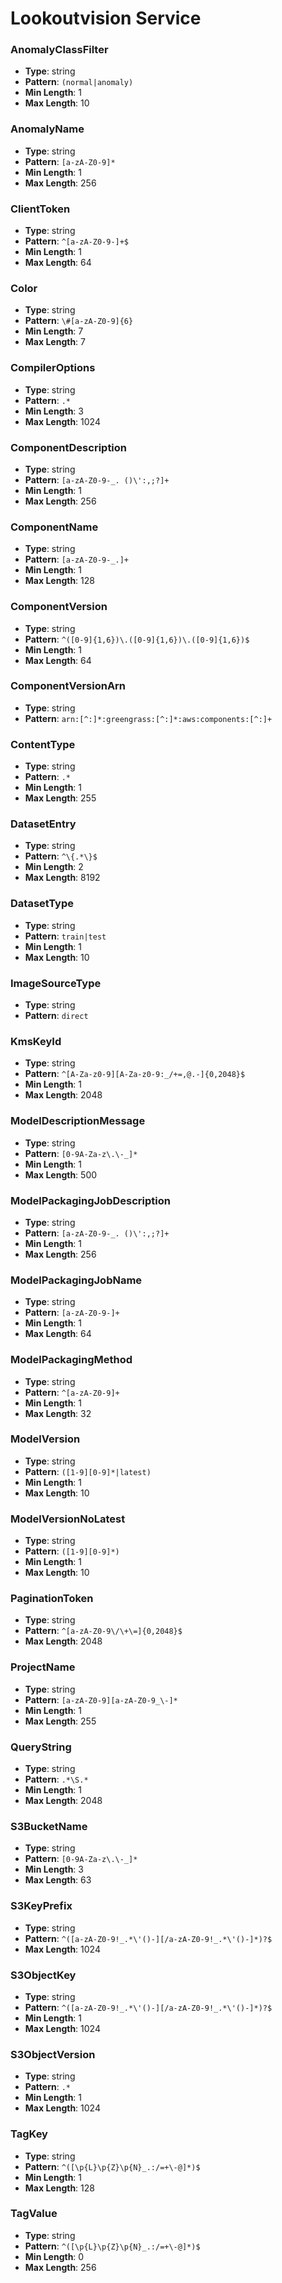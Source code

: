 # Lookoutvision Service

### AnomalyClassFilter
- **Type**: string
- **Pattern**: `(normal|anomaly)`
- **Min Length**: 1
- **Max Length**: 10

### AnomalyName
- **Type**: string
- **Pattern**: `[a-zA-Z0-9]*`
- **Min Length**: 1
- **Max Length**: 256

### ClientToken
- **Type**: string
- **Pattern**: `^[a-zA-Z0-9-]+$`
- **Min Length**: 1
- **Max Length**: 64

### Color
- **Type**: string
- **Pattern**: `\#[a-zA-Z0-9]{6}`
- **Min Length**: 7
- **Max Length**: 7

### CompilerOptions
- **Type**: string
- **Pattern**: `.*`
- **Min Length**: 3
- **Max Length**: 1024

### ComponentDescription
- **Type**: string
- **Pattern**: `[a-zA-Z0-9-_. ()\':,;?]+`
- **Min Length**: 1
- **Max Length**: 256

### ComponentName
- **Type**: string
- **Pattern**: `[a-zA-Z0-9-_.]+`
- **Min Length**: 1
- **Max Length**: 128

### ComponentVersion
- **Type**: string
- **Pattern**: `^([0-9]{1,6})\.([0-9]{1,6})\.([0-9]{1,6})$`
- **Min Length**: 1
- **Max Length**: 64

### ComponentVersionArn
- **Type**: string
- **Pattern**: `arn:[^:]*:greengrass:[^:]*:aws:components:[^:]+`

### ContentType
- **Type**: string
- **Pattern**: `.*`
- **Min Length**: 1
- **Max Length**: 255

### DatasetEntry
- **Type**: string
- **Pattern**: `^\{.*\}$`
- **Min Length**: 2
- **Max Length**: 8192

### DatasetType
- **Type**: string
- **Pattern**: `train|test`
- **Min Length**: 1
- **Max Length**: 10

### ImageSourceType
- **Type**: string
- **Pattern**: `direct`

### KmsKeyId
- **Type**: string
- **Pattern**: `^[A-Za-z0-9][A-Za-z0-9:_/+=,@.-]{0,2048}$`
- **Min Length**: 1
- **Max Length**: 2048

### ModelDescriptionMessage
- **Type**: string
- **Pattern**: `[0-9A-Za-z\.\-_]*`
- **Min Length**: 1
- **Max Length**: 500

### ModelPackagingJobDescription
- **Type**: string
- **Pattern**: `[a-zA-Z0-9-_. ()\':,;?]+`
- **Min Length**: 1
- **Max Length**: 256

### ModelPackagingJobName
- **Type**: string
- **Pattern**: `[a-zA-Z0-9-]+`
- **Min Length**: 1
- **Max Length**: 64

### ModelPackagingMethod
- **Type**: string
- **Pattern**: `^[a-zA-Z0-9]+`
- **Min Length**: 1
- **Max Length**: 32

### ModelVersion
- **Type**: string
- **Pattern**: `([1-9][0-9]*|latest)`
- **Min Length**: 1
- **Max Length**: 10

### ModelVersionNoLatest
- **Type**: string
- **Pattern**: `([1-9][0-9]*)`
- **Min Length**: 1
- **Max Length**: 10

### PaginationToken
- **Type**: string
- **Pattern**: `^[a-zA-Z0-9\/\+\=]{0,2048}$`
- **Max Length**: 2048

### ProjectName
- **Type**: string
- **Pattern**: `[a-zA-Z0-9][a-zA-Z0-9_\-]*`
- **Min Length**: 1
- **Max Length**: 255

### QueryString
- **Type**: string
- **Pattern**: `.*\S.*`
- **Min Length**: 1
- **Max Length**: 2048

### S3BucketName
- **Type**: string
- **Pattern**: `[0-9A-Za-z\.\-_]*`
- **Min Length**: 3
- **Max Length**: 63

### S3KeyPrefix
- **Type**: string
- **Pattern**: `^([a-zA-Z0-9!_.*\'()-][/a-zA-Z0-9!_.*\'()-]*)?$`
- **Max Length**: 1024

### S3ObjectKey
- **Type**: string
- **Pattern**: `^([a-zA-Z0-9!_.*\'()-][/a-zA-Z0-9!_.*\'()-]*)?$`
- **Min Length**: 1
- **Max Length**: 1024

### S3ObjectVersion
- **Type**: string
- **Pattern**: `.*`
- **Min Length**: 1
- **Max Length**: 1024

### TagKey
- **Type**: string
- **Pattern**: `^([\p{L}\p{Z}\p{N}_.:/=+\-@]*)$`
- **Min Length**: 1
- **Max Length**: 128

### TagValue
- **Type**: string
- **Pattern**: `^([\p{L}\p{Z}\p{N}_.:/=+\-@]*)$`
- **Min Length**: 0
- **Max Length**: 256


